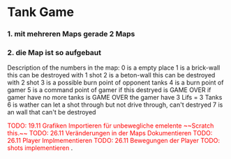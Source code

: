 # Tank Game 
### 1. mit mehreren Maps gerade 2 Maps 

### 2. die Map ist so aufgebaut 

Description of the numbers in the map:
        0   is a empty place
        1   is a brick-wall this can be destroyed with 1 shot
        2   is a beton-wall this can be destroyed with 2 shot
        3   is a possible burn point of opponent tanks
        4   is a burn point of gamer 
        5   is a command point of gamer 
            if this destryed is GAME OVER
            if gamer have no more tanks is GAME OVER
            the gamer have 3 Lifs = 3 Tanks
        6   is wather can let a shot through but not drive through, can't destryed
        7   is an wall that can't be destroyed
        
<span style="color:red">
        TODO: 19.11 Grafiken Importieren für unbewegliche emelente  ~~Scratch this.~~
        TODO: 26.11 Veränderungen in der Maps Dokumentieren
        TODO: 26.11 Player Implmementieren
        TODO: 26.11 Bewegungen der Player
        TODO: shots implementieren
</span>. 
